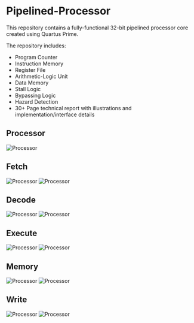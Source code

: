 # Pipelined-Processor
This repository contains a fully-functional 32-bit pipelined processor core created using Quartus Prime.

The repository includes:
* Program Counter
* Instruction Memory
* Register File
* Arithmetic-Logic Unit
* Data Memory
* Stall Logic
* Bypassing Logic
* Hazard Detection
* 30+ Page technical report with illustrations and implementation/interface details

## Processor

![Processor]()

## Fetch
![Processor]()
![Processor]()

## Decode
![Processor]()
![Processor]()

## Execute
![Processor]()
![Processor]()

## Memory 
![Processor]()
![Processor]()

## Write
![Processor]()
![Processor]()

